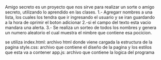 Amigo secreto
es un proyecto que nos sirve para realizar un sorte o amigo secreto, utilizando lo aprendido en las clases.
1.- Agregarr nombres a una lista, los cuales los tendra que ir ingresando el usuario y se iran guardando a la hora de oprimir el boton adicionar
2.-si el campo del texto esta vacio mandara una alerta.
3.- Se realiza un sorteo de todos los nombres y genera un numero aleatorio el cual muestra el nimbre que contiene esa pocicion.

se utiliza 
index.html: archivo html donde viene cargada la estructura de la pagina
style.css: archivo que contiene el diseño de la pagina y los estilos que esta va a contener
app.js: archivo que contiene la logica del programa 
